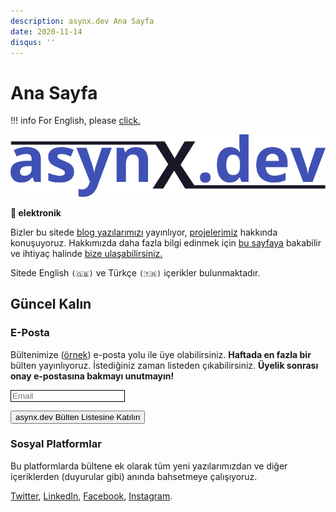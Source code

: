 ```yaml
---
description: asynx.dev Ana Sayfa
date: 2020-11-14
disqus: ''
---
```


# Ana Sayfa

!!! info
    For English, please [click.](index.md)

![asynx.dev logo](img/asynx_logo_800_trans.png)

**💙 elektronik**

Bizler bu sitede [blog yazılarımızı](blog/index.md) yayınlıyor,
[projelerimiz](project/index-tr.md) hakkında konuşuyoruz. Hakkımızda daha fazla
bilgi edinmek için [bu sayfaya](about-tr.md) bakabilir ve ihtiyaç halinde [bize
ulaşabilirsiniz.](contact-tr.md)

Sitede English `(🇬🇧)` ve Türkçe `(🇹🇷)` içerikler bulunmaktadır.

## Güncel Kalın

### E-Posta

Bültenimize ([örnek](blog/20/6-asynxdev-newsletter-2021-1.md)) e-posta yolu
ile üye olabilirsiniz. **Haftada en fazla bir** bülten yayınlıyoruz.
İstediğiniz zaman listeden çıkabilirsiniz. **Üyelik sonrası onay e-postasına
bakmayı unutmayın!**
<!--markdownlint-disable MD033 MD013-->
<form method="post" action="https://sendfox.com/form/36wnp9/1jxx0e" class="sendfox-form" id="1jxx0e" data-async="true" data-recaptcha="true">
<p><input type="email" placeholder="Email" name="email" required style="box-sizing: border-box; border: 1px solid;"/></p>
<!-- no botz please -->
<div style="position: absolute; left: -5000px;" aria-hidden="true"><input type="text" name="a_password" tabindex="-1" value="" autocomplete="off" /></div>
<p><button type="submit" class="md-button md-button--primary">asynx.dev Bülten Listesine Katılın</button></p>
</form>
<script src="https://sendfox.com/js/form.js"></script>
<!--markdownlint-enable MD033 MD013-->

### Sosyal Platformlar

Bu platformlarda bültene ek olarak tüm yeni yazılarımızdan ve diğer içeriklerden
(duyurular gibi) anında bahsetmeye çalışıyoruz.

[Twitter](http://twitter.com/asynxdev),
[LinkedIn](https://www.linkedin.com/groups/12487093),
[Facebook](https://www.facebook.com/asynxdev),
[Instagram](https://www.instagram.com/asynxdev).
